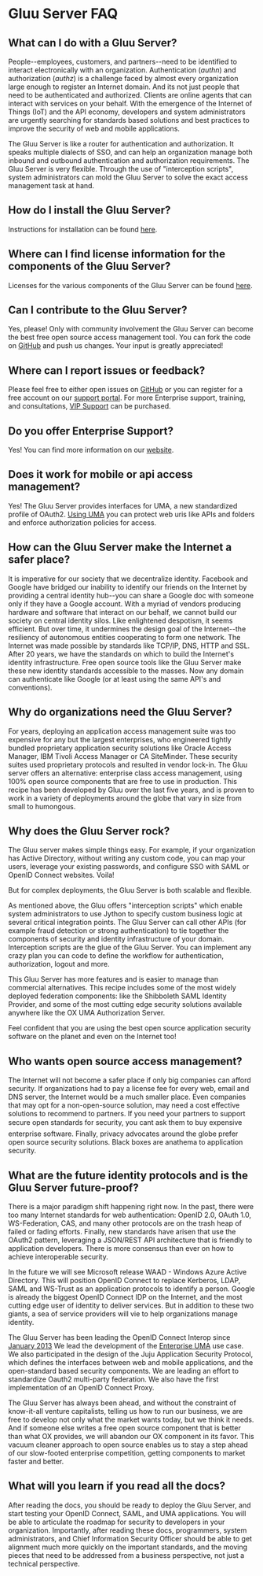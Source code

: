 # Gluu Server FAQ

## What can I do with a Gluu Server?

People--employees, customers, and partners--need to be identified to
interact electronically with an organization. Authentication (_authn_)
and authorization (_authz_) is a challenge faced by almost every
organization large enough to register an Internet domain. And its not
just people that need to be authenticated and authorized. Clients are
online agents that can interact with services on your behalf. With the
emergence of the Internet of Things (IoT) and the API economy,
developers and system administrators are urgently searching for
standards based solutions and best practices to improve the security of
web and mobile applications.

The Gluu Server is like a router for authentication and authorization.
It speaks multiple dialects of SSO, and can help an organization manage
both inbound and outbound authentication and authorization requirements.
The Gluu Server is very flexible. Through the use of "interception
scripts", system administrators can mold the Gluu Server to solve the
exact access management task at hand.

## How do I install the Gluu Server?

Instructions for installation can be found
[here](http://www.gluu.org/docs/admin-guide/deployment/).

## Where can I find license information for the components of the Gluu Server?

Licenses for the various components of the Gluu Server can be found
[here](http://www.gluu.org/docs/admin-guide/introduction/#licenses).

## Can I contribute to the Gluu Server?

Yes, please! Only with community involvement the Gluu Server can become
the best free open source access management tool. You can fork the code
on [GitHub](http://github.com/GluuFederation) and push us changes. Your
input is greatly appreciated!

## Where can I report issues or feedback?

Please feel free to either open issues on
[GitHub](https://github.com/GluuFederation/docs/issues) or you can
register for a free account on our [support
portal](https://support.gluu.org). For more Enterprise support,
training, and consultations, [VIP Support](http://gluu.org/pricing) can
be purchased.

## Do you offer Enterprise Support?

Yes! You can find more information on our
[website](http://gluu.org/pricing).

## Does it work for mobile or api access management?

Yes! The Gluu Server provides interfaces for UMA, a new standardized
profile of OAuth2. [Using
UMA](http://www.gluu.org/docs/admin-guide/uma/) you can protect web uris
like APIs and folders and enforce authorization policies for access.

## How can the Gluu Server make the Internet a safer place?

It is imperative for our society that we decentralize identity. Facebook
and Google have bridged our inability to identify our friends on the
Internet by providing a central identity hub--you can share a Google doc
with someone only if they have a Google account. With a myriad of
vendors producing hardware and software that interact on our behalf, we
cannot build our society on central identity silos. Like enlightened
despotism, it seems efficient. But over time, it undermines the design
goal of the Internet--the resiliency of autonomous entities cooperating
to form one network. The Internet was made possible by standards like
TCP/IP, DNS, HTTP and SSL. After 20 years, we have the standards on
which to build the Internet's identity infrastructure. Free open source
tools like the Gluu Server make these new identity standards accessible
to the masses. Now any domain can authenticate like Google (or at least
using the same API's and conventions).

## Why do organizations need the Gluu Server?

For years, deploying an application access management suite was too
expensive for any but the largest enterprises, who engineered tightly
bundled proprietary application security solutions like Oracle Access
Manager, IBM Tivoli Access Manager or CA SiteMinder. These security
suites used proprietary protocols and resulted in vendor lock-in. The
Gluu server offers an alternative: enterprise class access management,
using 100% open source components that are free to use in production.
This recipe has been developed by Gluu over the last five years, and is
proven to work in a variety of deployments around the globe that vary in
size from small to humongous.

## Why does the Gluu Server rock?

The Gluu server makes simple things easy. For example, if your
organization has Active Directory, without writing any custom code, you
can map your users, leverage your existing passwords, and configure SSO
with SAML or OpenID Connect websites. Voila!

But for complex deployments, the Gluu Server is both scalable and
flexible.

As mentioned above, the Gluu offers "interception scripts" which enable
system administrators to use Jython to specify custom business logic at
several critical integration points. The Gluu Server can call other APIs
(for example fraud detection or strong authentication) to tie together
the components of security and identity infrastructure of your domain.
Interception scripts are the glue of the Gluu Server. You can implement
any crazy plan you can code to define the workflow for authentication,
authorization, logout and more.

This Gluu Server has more features and is easier to manage than
commercial alternatives. This recipe includes some of the most widely
deployed federation components: like the Shibboleth SAML Identity
Provider, and some of the most cutting edge security solutions available
anywhere like the OX UMA Authorization Server.

Feel confident that you are using the best open source application
security software on the planet and even on the Internet too!

## Who wants open source access management?

The Internet will not become a safer place if only big companies can afford security. If organizations
had to pay a license fee for every web, email and DNS server, the Internet would be a much smaller place.
Even companies that may opt for a non-open-source solution, may need a cost effective solutions to
recommend to partners. If you need your partners to support secure open standards for security, you cant
ask them to buy expensive enterprise software. Finally, privacy advocates around the globe prefer open
source security solutions. Black boxes are anathema to application security.

## What are the future identity protocols and is the Gluu Server future-proof?

There is a major paradigm shift happening right now. In the past, there were too many Internet standards for
web authentication: OpenID 2.0, OAuth 1.0, WS-Federation, CAS, and many other protocols are on the trash heap
of failed or fading efforts. Finally, new standards have arisen that use the OAuth2 pattern, leveraging
a JSON/REST API architecture that is friendly to application developers. There is more consensus than ever
on how to achieve interoperable security.

In the future we will see Microsoft release WAAD - Windows Azure Active Directory. This will position
OpenID Connect to replace Kerberos, LDAP, SAML and WS-Trust as an application protocols to identify a person.
Google is already the biggest OpenID Connect IDP on the Internet, and the most cutting edge user of
identity to deliver services. But in addition to these two giants, a sea of service providers will vie to
help organizations manage identity.

The Gluu Server has been leading the OpenID Connect Interop since [January 2013](http://www.gluu.co/.fm8t)
We lead the development of the [Enterprise UMA](http://www.gluu.co/kantara) use case. We also participated
in the design of the Juju Application Security Protocol, which defines the interfaces between web and mobile
applications, and the open-standard based security components. We are leading an effort to standardize
Oauth2 multi-party federation. We also have the first implementation of an OpenID Connect Proxy.

The Gluu Server has always been ahead, and without the constraint of know-it-all venture capitalists, telling
us how to run our business, we are free to develop not only what the market wants today, but we think
it needs. And if someone else writes a free open source component that is better than what OX provides,
we will abandon our OX component in its favor. This vacuum cleaner approach to open source enables us
to stay a step ahead of our slow-footed enterprise competition, getting components to market faster and better.

## What will you learn if you read all the docs?

After reading the docs, you should be ready to deploy the Gluu Server, and start testing your OpenID Connect,
SAML, and UMA applications. You will be able to articulate the roadmap for security to developers in your
organization. Importantly, after reading these docs, programmers, system administrators, and Chief Information
Security Officer should be able to get alignment much more quickly on the important standards, and the
moving pieces that need to be addressed from a business perspective, not just a technical perspective.
